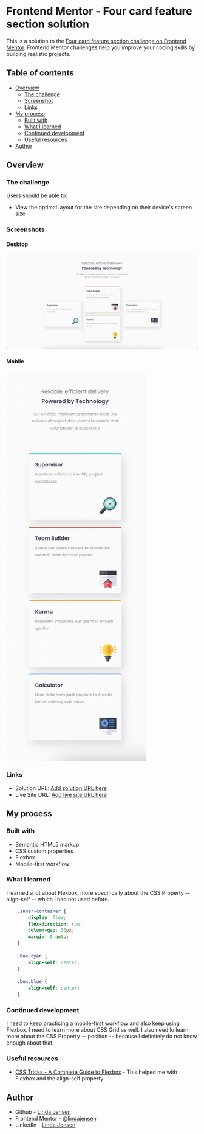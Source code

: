 # Frontend Mentor - Four card feature section solution

This is a solution to the [Four card feature section challenge on Frontend Mentor](https://www.frontendmentor.io/challenges/four-card-feature-section-weK1eFYK). Frontend Mentor challenges help you improve your coding skills by building realistic projects. 

## Table of contents

- [Overview](#overview)
  - [The challenge](#the-challenge)
  - [Screenshot](#screenshot)
  - [Links](#links)
- [My process](#my-process)
  - [Built with](#built-with)
  - [What I learned](#what-i-learned)
  - [Continued development](#continued-development)
  - [Useful resources](#useful-resources)
- [Author](#author)

## Overview

### The challenge

Users should be able to:

- View the optimal layout for the site depending on their device's screen size

### Screenshots

#### Desktop

![Screenshot Desktop](images/screenshot-desktop.png)

#### Mobile

![Screenshot Mobile](images/screenshot-mobile.png)

### Links

- Solution URL: [Add solution URL here](https://your-solution-url.com)
- Live Site URL: [Add live site URL here](https://your-live-site-url.com)

## My process

### Built with

- Semantic HTML5 markup
- CSS custom properties
- Flexbox
- Mobile-first workflow

### What I learned

I learned a lot about Flexbox, more specifically about the CSS Property -- align-self -- which I had not used before.  

```css
    .inner-container {
        display: flex;
        flex-direction: row;
        column-gap: 30px;
        margin: 0 auto;
    }

    .box.cyan {
        align-self: center;
    }

    .box.blue {
        align-self: center;
    }
```

### Continued development

I need to keep practicing a mobile-first workflow and also keep using Flexbox. I need to learn more about CSS Grid as well. I also need lo learn more about the CSS Property -- position -- because I definitely do not know enough about that. 

### Useful resources

- [CSS Tricks - A Complete Guide to Flexbox](https://css-tricks.com/snippets/css/a-guide-to-flexbox/) - This helped me with Flexbox and the align-self property.

## Author

- Github - [Linda Jensen](https://github.com/lindajensen)
- Frontend Mentor - [@lindajensen](https://www.frontendmentor.io/profile/lindajensen)
- LinkedIn - [Linda Jensen](www.linkedin.com/in/linda-jensen-swe)


